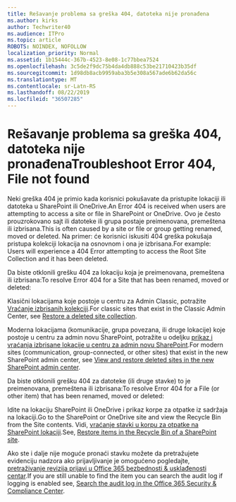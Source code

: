 ```yaml
---
title: Rešavanje problema sa greška 404, datoteka nije pronađena
ms.author: kirks
author: Techwriter40
ms.audience: ITPro
ms.topic: article
ROBOTS: NOINDEX, NOFOLLOW
localization_priority: Normal
ms.assetid: 1b15444c-367b-4523-8e08-1c77bbea7524
ms.openlocfilehash: 3c5de2f9dc75b4da4db888c53be21710423b35df
ms.sourcegitcommit: 1d98db8acb9959aba3b5e308a567ade6b62da56c
ms.translationtype: MT
ms.contentlocale: sr-Latn-RS
ms.lasthandoff: 08/22/2019
ms.locfileid: "36507285"
---
```

# <a name="troubleshoot-error-404-file-not-found"></a><span data-ttu-id="815dd-102">Rešavanje problema sa greška 404, datoteka nije pronađena</span><span class="sxs-lookup"><span data-stu-id="815dd-102">Troubleshoot Error 404, File not found</span></span>

<span data-ttu-id="815dd-103">Neki greška 404 je primio kada korisnici pokušavate da pristupite lokaciji ili datoteka u SharePoint ili OneDrive.</span><span class="sxs-lookup"><span data-stu-id="815dd-103">An Error 404 is received when users are attempting to access a site or file in SharePoint or OneDrive.</span></span> <span data-ttu-id="815dd-104">Ovo je često prouzrokovano sajt ili datoteke ili grupa postaje preimenovana, premeštena ili izbrisana.</span><span class="sxs-lookup"><span data-stu-id="815dd-104">This is often caused by a site or file or group getting renamed, moved or deleted.</span></span> <span data-ttu-id="815dd-105">Na primer: će korisnici iskusiti 404 greška pokušaja pristupa kolekciji lokacija na osnovnom i ona je izbrisana.</span><span class="sxs-lookup"><span data-stu-id="815dd-105">For example: Users will experience a 404 Error attempting to access the Root Site Collection and it has been deleted.</span></span>

<span data-ttu-id="815dd-106">Da biste otklonili grešku 404 za lokaciju koja je preimenovana, premeštena ili izbrisana:</span><span class="sxs-lookup"><span data-stu-id="815dd-106">To resolve Error 404 for a Site that has been renamed, moved or deleted:</span></span>

<span data-ttu-id="815dd-107">Klasični lokacijama koje postoje u centru za Admin Classic, potražite [Vraćanje izbrisanih kolekciji](https://docs.microsoft.com/sharepoint/restore-deleted-site-collection).</span><span class="sxs-lookup"><span data-stu-id="815dd-107">For classic sites that exist in the Classic Admin Center, see [Restore a deleted site collection](https://docs.microsoft.com/sharepoint/restore-deleted-site-collection).</span></span>


<span data-ttu-id="815dd-108">Moderna lokacijama (komunikacije, grupa povezana, ili druge lokacije) koje postoje u centru za admin novu SharePoint, potražite u odeljku [prikaz i vraćanja izbrisane lokacije u centru za admin novu SharePoint](https://docs.microsoft.com/sharepoint/restore-deleted-site-collection).</span><span class="sxs-lookup"><span data-stu-id="815dd-108">For modern sites (communication, group-connected, or other sites) that exist in the new SharePoint admin center, see [View and restore deleted sites in the new SharePoint admin center](https://docs.microsoft.com/sharepoint/restore-deleted-site-collection).</span></span>

<span data-ttu-id="815dd-109">Da biste otklonili grešku 404 za datoteke (ili druge stavke) to je preimenovana, premeštena ili izbrisana:</span><span class="sxs-lookup"><span data-stu-id="815dd-109">To resolve Error 404 for a File (or other item) that has been renamed, moved or deleted:</span></span>

<span data-ttu-id="815dd-110">Idite na lokaciju SharePoint ili OneDrive i prikaz korpe za otpatke iz sadržaja na lokaciji.</span><span class="sxs-lookup"><span data-stu-id="815dd-110">Go to the SharePoint or OneDrive site and view the Recycle Bin from the Site contents.</span></span> <span data-ttu-id="815dd-111">Vidi, [vraćanje stavki u korpu za otpatke na SharePoint lokaciji](https://support.office.com/article/Restore-items-in-the-Recycle-Bin-of-a-SharePoint-site-6df466b6-55f2-4898-8d6e-c0dff851a0be#ID0EAADAAA=Online).</span><span class="sxs-lookup"><span data-stu-id="815dd-111">See, [Restore items in the Recycle Bin of a SharePoint site](https://support.office.com/article/Restore-items-in-the-Recycle-Bin-of-a-SharePoint-site-6df466b6-55f2-4898-8d6e-c0dff851a0be#ID0EAADAAA=Online).</span></span>

<span data-ttu-id="815dd-112">Ako ste i dalje nije moguće pronaći stavku možete da pretražujete evidenciju nadzora ako prijavljivanje je omogućeno pogledajte, [pretraživanje revizija prijavi u Office 365 bezbednosti & usklađenosti centar](https://docs.microsoft.com/office365/securitycompliance/search-the-audit-log-in-security-and-compliance?redirectSourcePath=%252fclient%252fsearch-the-audit-log-in-the-office-365-security-compliance-center-0d4d0f35-390b-4518-800e-0c7ec95e946c).</span><span class="sxs-lookup"><span data-stu-id="815dd-112">If you are still unable to find the item you can search the audit log if logging is enabled see, [Search the audit log in the Office 365 Security & Compliance Center](https://docs.microsoft.com/office365/securitycompliance/search-the-audit-log-in-security-and-compliance?redirectSourcePath=%252fclient%252fsearch-the-audit-log-in-the-office-365-security-compliance-center-0d4d0f35-390b-4518-800e-0c7ec95e946c).</span></span>
